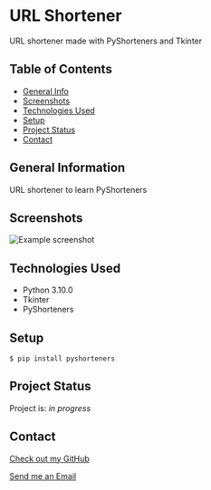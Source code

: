 # URL Shortener

  URL shortener made with PyShorteners and Tkinter

## Table of Contents

* [General Info](#general-information)
* [Screenshots](#screenshots)
* [Technologies Used](#technologies-used)
* [Setup](#setup)
* [Project Status](#project-status)
* [Contact](#contact)

## General Information

  URL shortener to learn PyShorteners

## Screenshots

![Example screenshot](./img/)

## Technologies Used

* Python 3.10.0
* Tkinter
* PyShorteners

## Setup

`$ pip install pyshorteners`

## Project Status

Project is: _in progress_

## Contact

[Check out my GitHub](https://github.com/Assentt)

[Send me an Email](mailto:tubbeethan@gmail.com)
